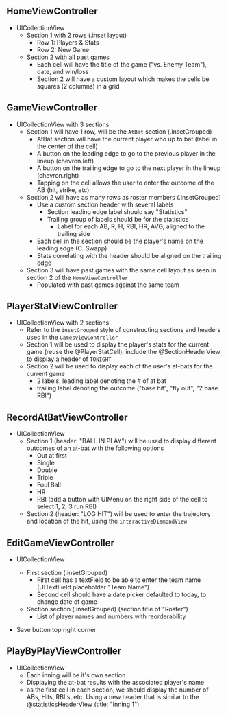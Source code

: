 
## HomeViewController
- UICollectionView
    - Section 1 with 2 rows (.inset layout)
        - Row 1: Players & Stats
        - Row 2: New Game
    - Section 2 with all past games
        - Each cell will have the title of the game ("vs. Enemy Team"), date, and win/loss
        - Section 2 will have a custom layout which makes the cells be squares (2 columns) in a grid
        
## GameViewController
- UICollectionView with 3 sections
    - Section 1 will have 1 row, will be the `AtBat` section (.insetGrouped)
        - AtBat section will have the current player who up to bat (label in the center of the cell)
        - A button on the leading edge to go to the previous player in the lineup (chevron.left)
        - A button on the trailing edge to go to the next player in the lineup (chevron.right)
        - Tapping on the cell allows the user to enter the outcome of the AB (hit, strike, etc)
    - Section 2 will have as many rows as roster members (.insetGrouped)
        - Use a custom section header with several labels
            - Section leading edge label should say "Statistics"
            - Trailing group of labels should be for the statistics
                - Label for each AB, R, H, RBI, HR, AVG, aligned to the trailing side
        - Each cell in the section should be the player's name on the leading edge (C. Swapp)
        - Stats correlating with the header should be aligned on the trailing edge
    - Section 3 will have past games with the same cell layout as seen in section 2 of the `HomeViewController`
        - Populated with past games against the same team
        
        
## PlayerStatViewController
- UICollectionView with 2 sections
    - Refer to the `insetGrouped` style of constructing sections and headers used in the `GamesViewController`
    - Section 1 will be used to display the player's stats for the current game (reuse the @PlayerStatCell), include the @SectionHeaderView to display a header of `TONIGHT`
    - Section 2 will be used to display each of the user's at-bats for the current game
        - 2 labels, leading label denoting the # of at bat
        - trailing label denoting the outcome ("base hit", "fly out", "2 base RBI")
    
## RecordAtBatViewController
- UICollectionView
    - Section 1 (header: "BALL IN PLAY") will be used to display different outcomes of an at-bat with the following options
        - Out at first
        - Single
        - Double
        - Triple
        - Foul Ball
        - HR
        - RBI (add a button with UIMenu on the right side of the cell to select 1, 2, 3 run RBI)
    - Section 2 (header: "LOG HIT") will be used to enter the trajectory and location of the hit, using the `interactiveDiamondView`

## EditGameViewController
- UICollectionView
    - First section (.insetGrouped)
        - First cell has a textField to be able to enter the team name (UITextField placeholder "Team Name")
        - Second cell should have a date picker defaulted to today, to change date of game
    - Section section (.insetGrouped) (section title of "Roster")
        - List of player names and numbers with reorderability
        
- Save button top right corner

## PlayByPlayViewController
- UICollectionView
    - Each inning will be it's own section
    - Displaying the at-bat results with the associated player's name
    - as the first cell in each section, we should display the number of ABs, Hits, RBI's, etc. Using a new header that is similar to the @statisticsHeaderView (title: "Inning 1") 
        
